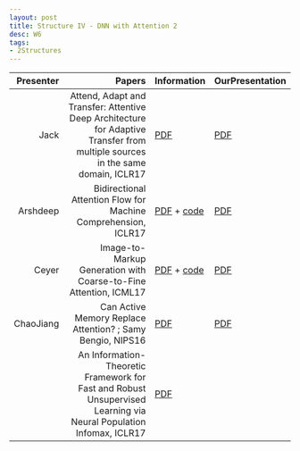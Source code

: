 ```yaml
---
layout: post
title: Structure IV - DNN with Attention 2
desc: W6
tags:
- 2Structures
---
```




| Presenter | Papers | Information| OurPresentation |
| -----: | ----------: | :----- | :----- |
| Jack  |  Attend, Adapt and Transfer: Attentive Deep Architecture for Adaptive Transfer from multiple sources in the same domain, ICLR17 | [PDF](https://arxiv.org/abs/1510.02879)| [PDF]({{site.baseurl}}/talks/20170928-Jack.pdf) |
| Arshdeep | Bidirectional Attention Flow for Machine Comprehension, ICLR17 | [PDF](https://arxiv.org/abs/1611.01603) + [code](https://github.com/allenai/bi-att-flow)| [PDF]({{site.baseurl}}/talks/20170928-Arshdeep.pdf) |
| Ceyer | Image-to-Markup Generation with Coarse-to-Fine Attention, ICML17 |[PDF](http://lstm.seas.harvard.edu/latex/) + [code](https://github.com/harvardnlp/im2markup) | [PDF]({{site.baseurl}}/talks/20170928-Ceyer.pdf) |
| ChaoJiang |  Can Active Memory Replace Attention? ; Samy Bengio, NIPS16 | [PDF](https://arxiv.org/abs/1610.08613)  | [PDF]({{site.baseurl}}/talks/20171003-Chao.pdf) |
|  | An Information-Theoretic Framework for Fast and Robust Unsupervised Learning via Neural Population Infomax, ICLR17 | [PDF](https://arxiv.org/abs/1611.01886)|
